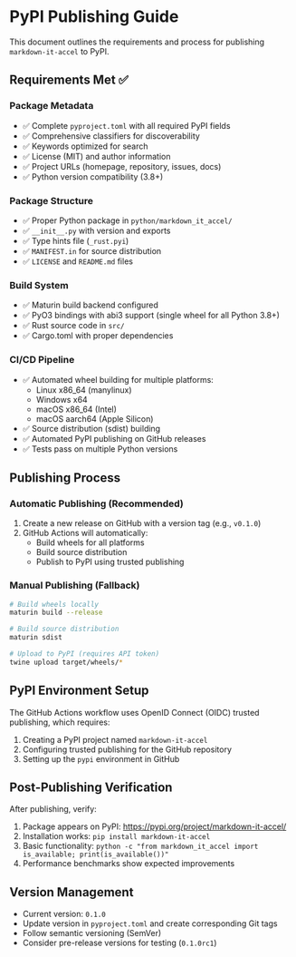 # PyPI Publishing Guide

This document outlines the requirements and process for publishing `markdown-it-accel` to PyPI.

## Requirements Met ✅

### Package Metadata
- ✅ Complete `pyproject.toml` with all required PyPI fields
- ✅ Comprehensive classifiers for discoverability
- ✅ Keywords optimized for search
- ✅ License (MIT) and author information
- ✅ Project URLs (homepage, repository, issues, docs)
- ✅ Python version compatibility (3.8+)

### Package Structure  
- ✅ Proper Python package in `python/markdown_it_accel/`
- ✅ `__init__.py` with version and exports
- ✅ Type hints file (`_rust.pyi`)
- ✅ `MANIFEST.in` for source distribution
- ✅ `LICENSE` and `README.md` files

### Build System
- ✅ Maturin build backend configured
- ✅ PyO3 bindings with abi3 support (single wheel for all Python 3.8+)
- ✅ Rust source code in `src/`
- ✅ Cargo.toml with proper dependencies

### CI/CD Pipeline
- ✅ Automated wheel building for multiple platforms:
  - Linux x86_64 (manylinux)
  - Windows x64
  - macOS x86_64 (Intel)
  - macOS aarch64 (Apple Silicon)
- ✅ Source distribution (sdist) building
- ✅ Automated PyPI publishing on GitHub releases
- ✅ Tests pass on multiple Python versions

## Publishing Process

### Automatic Publishing (Recommended)
1. Create a new release on GitHub with a version tag (e.g., `v0.1.0`)
2. GitHub Actions will automatically:
   - Build wheels for all platforms
   - Build source distribution
   - Publish to PyPI using trusted publishing

### Manual Publishing (Fallback)
```bash
# Build wheels locally
maturin build --release

# Build source distribution
maturin sdist

# Upload to PyPI (requires API token)
twine upload target/wheels/*
```

## PyPI Environment Setup

The GitHub Actions workflow uses OpenID Connect (OIDC) trusted publishing, which requires:
1. Creating a PyPI project named `markdown-it-accel`
2. Configuring trusted publishing for the GitHub repository
3. Setting up the `pypi` environment in GitHub

## Post-Publishing Verification

After publishing, verify:
1. Package appears on PyPI: https://pypi.org/project/markdown-it-accel/
2. Installation works: `pip install markdown-it-accel`
3. Basic functionality: `python -c "from markdown_it_accel import is_available; print(is_available())"`
4. Performance benchmarks show expected improvements

## Version Management

- Current version: `0.1.0`
- Update version in `pyproject.toml` and create corresponding Git tags
- Follow semantic versioning (SemVer)
- Consider pre-release versions for testing (`0.1.0rc1`)